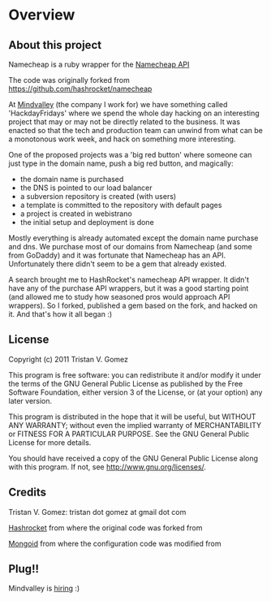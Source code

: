 Overview
========

About this project
-------------

Namecheap is a ruby wrapper for the [Namecheap API](http://developer.namecheap.com/docs/doku.php?id=api-reference:index)

The code was originally forked from https://github.com/hashrocket/namecheap

At [Mindvalley](http://www.mindvalley.com) (the company I work for) we have something
called 'HackdayFridays' where we spend the whole day hacking on an interesting
project that may or may not be directly related to the business. It was enacted
so that the tech and production team can unwind from what can be a monotonous
work week, and hack on something more interesting.

One of the proposed projects was a 'big red button' where someone can just type
in the domain name, push a big red button, and magically:

* the domain name is purchased
* the DNS is pointed to our load balancer
* a subversion repository is created (with users)
* a template is committed to the repository with default pages
* a project is created in webistrano
* the initial setup and deployment is done

Mostly everything is already automated except the domain name purchase and dns.
We purchase most of our domains from Namecheap (and some from GoDaddy) and it was
fortunate that Namecheap has an API. Unfortunately there didn't seem to be a gem
that already existed.

A search brought me to HashRocket's namecheap API wrapper. It didn't have any of
the purchase API wrappers, but it was a good starting point (and allowed me to
study how seasoned pros would approach API wrappers). So I forked, published a
gem based on the fork, and hacked on it. And that's how it all began :)

License
-------

Copyright (c) 2011 Tristan V. Gomez

This program is free software: you can redistribute it and/or modify
it under the terms of the GNU General Public License as published by
the Free Software Foundation, either version 3 of the License, or
(at your option) any later version.

This program is distributed in the hope that it will be useful,
but WITHOUT ANY WARRANTY; without even the implied warranty of
MERCHANTABILITY or FITNESS FOR A PARTICULAR PURPOSE.  See the
GNU General Public License for more details.

You should have received a copy of the GNU General Public License
along with this program.  If not, see <http://www.gnu.org/licenses/>.


Credits
-------

Tristan V. Gomez: tristan dot gomez at gmail dot com

[Hashrocket](http://www.hashrocket.com/) from where the original code was forked from

[Mongoid](http://www.mongoid.org) from where the configuration code was modified from


Plug!!
------

Mindvalley is [hiring](http://www.mindvalley.com/careers) :)
